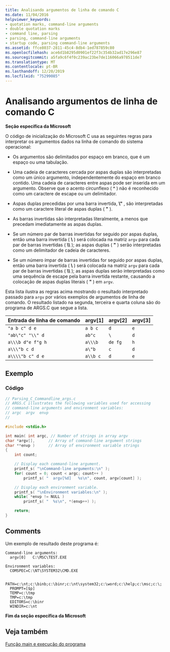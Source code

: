 ```yaml
---
title: Analisando argumentos de linha de comando C
ms.date: 11/04/2016
helpviewer_keywords:
- quotation marks, command-line arguments
- double quotation marks
- command line, parsing
- parsing, command-line arguments
- startup code, parsing command-line arguments
ms.assetid: ffce8037-2811-45c4-8db4-1ed787859c80
ms.openlocfilehash: ace6d1b8295d0901ef22f3c354b32ad17e296e87
ms.sourcegitcommit: a5fa9c6f4f0c239ac23be7de116066a978511de7
ms.translationtype: MT
ms.contentlocale: pt-BR
ms.lasthandoff: 12/20/2019
ms.locfileid: "75299085"
---
```

# <a name="parsing-c-command-line-arguments"></a>Analisando argumentos de linha de comando C

**Seção específica da Microsoft**

O código de inicialização do Microsoft C usa as seguintes regras para interpretar os argumentos dados na linha de comando do sistema operacional:

- Os argumentos são delimitados por espaço em branco, que é um espaço ou uma tabulação.

- Uma cadeia de caracteres cercada por aspas duplas são interpretadas como um único argumento, independentemente do espaço em branco contido. Uma cadeia de caracteres entre aspas pode ser inserida em um argumento. Observe que o acento circunflexo ( **^** ) não é reconhecido como um caractere de escape ou um delimitador.

- Aspas duplas precedidas por uma barra invertida, **\\"** , são interpretadas como um caractere literal de aspas duplas ( **"** ).

- As barras invertidas são interpretadas literalmente, a menos que precedam imediatamente as aspas duplas.

- Se um número par de barras invertidas for seguido por aspas duplas, então uma barra invertida ( **\\** ) será colocada na matriz `argv` para cada par de barras invertidas ( **\\\\** ); as aspas duplas ( **"** ) serão interpretadas como um delimitador de cadeia de caracteres.

- Se um número ímpar de barras invertidas for seguido por aspas duplas, então uma barra invertida ( **\\** ) será colocada na matriz `argv` para cada par de barras invertidas ( **\\\\** ); as aspas duplas serão interpretadas como uma sequência de escape pela barra invertida restante, causando a colocação de aspas duplas literais ( **"** ) em `argv`.

Esta lista ilustra as regras acima mostrando o resultado interpretado passado para `argv` por vários exemplos de argumentos de linha de comando. O resultado listado na segunda, terceira e quarta coluna são do programa de ARGS.C que segue a lista.

|Entrada de linha de comando|argv[1]|argv[2]|argv[3]|
|-------------------------|---------------|---------------|---------------|
|`"a b c" d e`|`a b c`|`d`|`e`|
|`"ab\"c" "\\" d`|`ab"c`|`\`|`d`|
|`a\\\b d"e f"g h`|`a\\\b`|`de fg`|`h`|
|`a\\\"b c d`|`a\"b`|`c`|`d`|
|`a\\\\"b c" d e`|`a\\b c`|`d`|`e`|

## <a name="example"></a>Exemplo

### <a name="code"></a>Código

```c
// Parsing_C_Commandline_args.c
// ARGS.C illustrates the following variables used for accessing
// command-line arguments and environment variables:
// argc  argv  envp
//

#include <stdio.h>

int main( int argc, // Number of strings in array argv
char *argv[],      // Array of command-line argument strings
char **envp )      // Array of environment variable strings
{
    int count;

    // Display each command-line argument.
    printf_s( "\nCommand-line arguments:\n" );
    for( count = 0; count < argc; count++ )
        printf_s( "  argv[%d]   %s\n", count, argv[count] );

    // Display each environment variable.
    printf_s( "\nEnvironment variables:\n" );
    while( *envp != NULL )
        printf_s( "  %s\n", *(envp++) );

    return;
}
```

## <a name="comments"></a>Comments

Um exemplo de resultado deste programa é:

```
Command-line arguments:
  argv[0]   C:\MSC\TEST.EXE

Environment variables:
  COMSPEC=C:\NT\SYSTEM32\CMD.EXE

  PATH=c:\nt;c:\binb;c:\binr;c:\nt\system32;c:\word;c:\help;c:\msc;c:\;
  PROMPT=[$p]
  TEMP=c:\tmp
  TMP=c:\tmp
  EDITORS=c:\binr
  WINDIR=c:\nt
```

**Fim da seção específica da Microsoft**

## <a name="see-also"></a>Veja também

[Função main e execução do programa](../c-language/main-function-and-program-execution.md)
